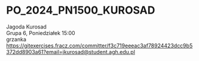 # PO_2024_PN1500_KUROSAD

Jagoda Kurosad <br />
Grupa 6, Poniedziałek 15:00 <br />
grzanka <br />
https://gitexercises.fracz.com/committer/f3c719eeeac3af78924423dcc9b5372dd8903a61?email=jkurosad@student.agh.edu.pl